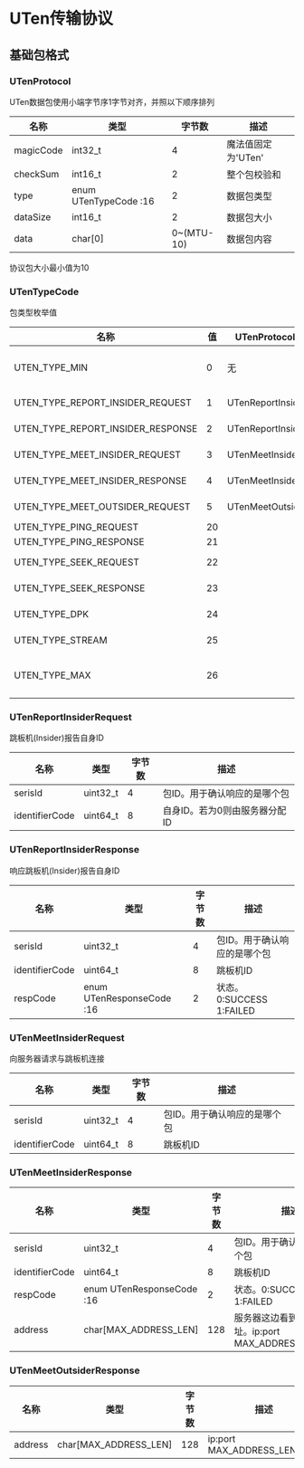 # UTen传输协议

## 基础包格式

### UTenProtocol

UTen数据包使用小端字节序1字节对齐，并照以下顺序排列

| 名称      | 类型                  | 字节数     | 描述               |
| --------- | --------------------- | ---------- | ------------------ |
| magicCode | int32_t               | 4          | 魔法值固定为'UTen' |
| checkSum  | int16_t               | 2          | 整个包校验和       |
| type      | enum UTenTypeCode :16 | 2          | 数据包类型         |
| dataSize  | int16_t               | 2          | 数据包大小         |
| data      | char[0]               | 0~(MTU-10) | 数据包内容         |

协议包大小最小值为10

### UTenTypeCode

包类型枚举值

| 名称                              | 值   | UTenProtocol->data结构    | 描述               |
| --------------------------------- | ---- | ------------------------- | ------------------ |
| UTEN_TYPE_MIN                     | 0    | 无                        | 小于等于此值无意义 |
| UTEN_TYPE_REPORT_INSIDER_REQUEST  | 1    | UTenReportInsiderRequest  | insider->host      |
| UTEN_TYPE_REPORT_INSIDER_RESPONSE | 2    | UTenReportInsiderResponse | host->insider      |
| UTEN_TYPE_MEET_INSIDER_REQUEST    | 3    | UTenMeetInsiderRequest    | outsider->host     |
| UTEN_TYPE_MEET_INSIDER_RESPONSE   | 4    | UTenMeetInsiderResponse   | host->outsider     |
| UTEN_TYPE_MEET_OUTSIDER_REQUEST   | 5    | UTenMeetOutsiderRequest   | host->insider      |
| UTEN_TYPE_PING_REQUEST            | 20   |                           |                    |
| UTEN_TYPE_PING_RESPONSE           | 21   |                           |                    |
| UTEN_TYPE_SEEK_REQUEST            | 22   |                           | outsider<->insider |
| UTEN_TYPE_SEEK_RESPONSE           | 23   |                           | outsider<->insider |
| UTEN_TYPE_DPK                     | 24   |                           | outsider<->insider |
| UTEN_TYPE_STREAM                  | 25   |                           | outsider<->insider |
| UTEN_TYPE_MAX                     | 26   |                           | 大于等于此值无意义 |

### UTenReportInsiderRequest

跳板机(Insider)报告自身ID

| 名称           | 类型     | 字节数 | 描述                          |
| -------------- | -------- | ------ | ----------------------------- |
| serisId        | uint32_t | 4      | 包ID。用于确认响应的是哪个包  |
| identifierCode | uint64_t | 8      | 自身ID。若为0则由服务器分配ID |

### UTenReportInsiderResponse

响应跳板机(Insider)报告自身ID

| 名称           | 类型                      | 字节数 | 描述                         |
| -------------- | ------------------------- | ------ | ---------------------------- |
| serisId        | uint32_t                  | 4      | 包ID。用于确认响应的是哪个包 |
| identifierCode | uint64_t                  | 8      | 跳板机ID                     |
| respCode       | enum UTenResponseCode :16 | 2      | 状态。0:SUCCESS  1:FAILED    |

### UTenMeetInsiderRequest

向服务器请求与跳板机连接

| 名称           | 类型     | 字节数 | 描述                         |
| -------------- | -------- | ------ | ---------------------------- |
| serisId        | uint32_t | 4      | 包ID。用于确认响应的是哪个包 |
| identifierCode | uint64_t | 8      | 跳板机ID                     |

### UTenMeetInsiderResponse



| 名称           | 类型                      | 字节数 | 描述                                                     |
| -------------- | ------------------------- | ------ | -------------------------------------------------------- |
| serisId        | uint32_t                  | 4      | 包ID。用于确认响应的是哪个包                             |
| identifierCode | uint64_t                  | 8      | 跳板机ID                                                 |
| respCode       | enum UTenResponseCode :16 | 2      | 状态。0:SUCCESS  1:FAILED                                |
| address        | char[MAX_ADDRESS_LEN]     | 128    | 服务器这边看到的跳板机地址。ip:port  MAX_ADDRESS_LEN=128 |

### UTenMeetOutsiderResponse

| 名称    | 类型                  | 字节数 | 描述                         |
| ------- | --------------------- | ------ | ---------------------------- |
| address | char[MAX_ADDRESS_LEN] | 128    | ip:port  MAX_ADDRESS_LEN=128 |